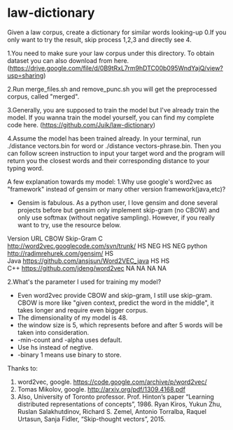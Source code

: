 # law-dictionary
Given a law corpus, create a dictionary for similar words looking-up
0.If you only want to try the result, skip process 1,2,3 and directly see 4.

1.You need to make sure your law corpus under this directory. To obtain dataset you can also download from here. (https://drive.google.com/file/d/0B9tRxL7rm9hDTC00b095WndYajQ/view?usp=sharing)

2.Run merge_files.sh and remove_punc.sh you will get the preprocessed corpus, called "merged".

3.Generally, you are supposed to train the model but I've already train the model. If you wanna train the model yourself, you can find my complete code here. (https://github.com/Juik/law-dictionary)

4.Assume the model has been trained already. In your terminal, run ./distance vectors.bin for word or ./distance vectors-phrase.bin. Then you can follow screen instruction to input your target word and the program will return you the closest words and their corresponding distance to your typing word.

A few explanation towards my model:
1.Why use google's word2vec as "framework" instead of gensim or many other version framework(java,etc)?
- Gensim is fabulous. As a python user, I love gensim and done several projects before but gensim only implement skip-gram (no CBOW) and only use softmax (without negative sampling). However, if you really want to try, use the resource below.

Version	URL						CBOW		Skip-GramC	http://word2vec.googlecode.com/svn/trunk/	HS	NEG	HS	NEGpython	http://radimrehurek.com/gensim/					HS	 Java	https://github.com/ansjsun/Word2VEC_java	HS	 	HS	 C++	https://github.com/jdeng/word2vec		NA	NA	NA	NA

2.What's the parameter I used for training my model?
- Even word2vec provide CBOW and skip-gram, I still use skip-gram. CBOW is more like "given context, predict the word in the middle", it takes longer and require even bigger corpus.
- The dimensionality of my model is 48.
- the window size is 5, which represents before and after 5 words will be taken into consideration.
- -min-count and -alpha uses default.
- Use hs instead of negtive.
- -binary 1 means use binary to store.



Thanks to:
1. word2vec, google. https://code.google.com/archive/p/word2vec/
2. Tomas Mikolov, google. http://arxiv.org/pdf/1309.4168.pdf
3. Also, University of Toronto professor.
   Prof. Hinton’s paper “Learning distributed representations of concepts”, 1986.
   Ryan Kiros, Yukun Zhu, Ruslan Salakhutdinov, Richard S. Zemel, Antonio Torralba, Raquel Urtasun, Sanja Fidler, “Skip-thought vectors”, 2015.

